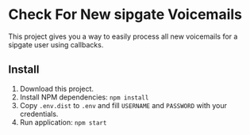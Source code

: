 # Check For New sipgate Voicemails

This project gives you a way to easily process all new voicemails for a sipgate user using callbacks.

## Install

1. Download this project.
2. Install NPM dependencies: `npm install`
3. Copy `.env.dist` to `.env` and fill `USERNAME` and `PASSWORD` with your credentials.
4. Run application: `npm start`